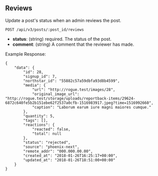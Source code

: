 ## Reviews

Update a post's status when an admin reviews the post.

```
POST /api/v3/posts/:post_id/reviews
```

  - **status**: (string) required.
    The status of the post. 
  - **comment**: (string)
    A comment that the reviewer has made. 

Example Response:

```
{
    "data": {
        "id": 28,
        "signup_id": 7,
        "northstar_id": "55882c57a59dbfa93d8b4599",
        "media": {
            "url": "http://rogue.test/images/28",
            "original_image_url": "http://rogue.test/storage/uploads/reportback-items/29624-6872c640fe5b2b151ebe62f2537a0cfb-1516983917.jpeg?time=1516992660",
            "caption": "Laborum earum iure magni maiores cumque."
        },
        "quantity": 5,
        "tags": [],
        "reactions": {
            "reacted": false,
            "total": null
        },
        "status": "rejected",
        "source": "phoenix-next",
        "remote_addr": "000.000.00.00",
        "created_at": "2018-01-26T16:25:17+00:00",
        "updated_at": "2018-01-26T18:51:00+00:00"
    }
}
```
